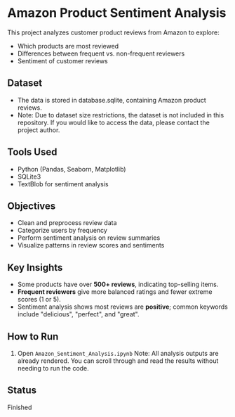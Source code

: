 # Amazon Product Sentiment Analysis

This project analyzes customer product reviews from Amazon to explore:
- Which products are most reviewed
- Differences between frequent vs. non-frequent reviewers
- Sentiment of customer reviews

## Dataset
- The data is stored in database.sqlite, containing Amazon product reviews.
- Note: Due to dataset size restrictions, the dataset is not included in this repository.
If you would like to access the data, please contact the project author.


## Tools Used
- Python (Pandas, Seaborn, Matplotlib)
- SQLite3
- TextBlob for sentiment analysis

## Objectives
- Clean and preprocess review data
- Categorize users by frequency
- Perform sentiment analysis on review summaries
- Visualize patterns in review scores and sentiments

## Key Insights
- Some products have over **500+ reviews**, indicating top-selling items.
- **Frequent reviewers** give more balanced ratings and fewer extreme scores (1 or 5).
- Sentiment analysis shows most reviews are **positive**; common keywords include "delicious", "perfect", and "great".

##  How to Run
1. Open  `Amazon_Sentiment_Analysis.ipynb`
Note: All analysis outputs are already rendered.
You can scroll through and read the results without needing to run the code.

## Status
Finished 
